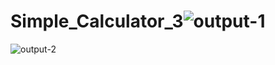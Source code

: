 # Simple_Calculator_3![output-1](https://github.com/Kowsar14238/Simple_Calculator_3/assets/88027531/3c3ce637-5d53-4c03-a5d6-4b68f0e00868)
![output-2](https://github.com/Kowsar14238/Simple_Calculator_3/assets/88027531/f2d2e25e-b3db-4b0d-9b2e-840b59daeef7)
